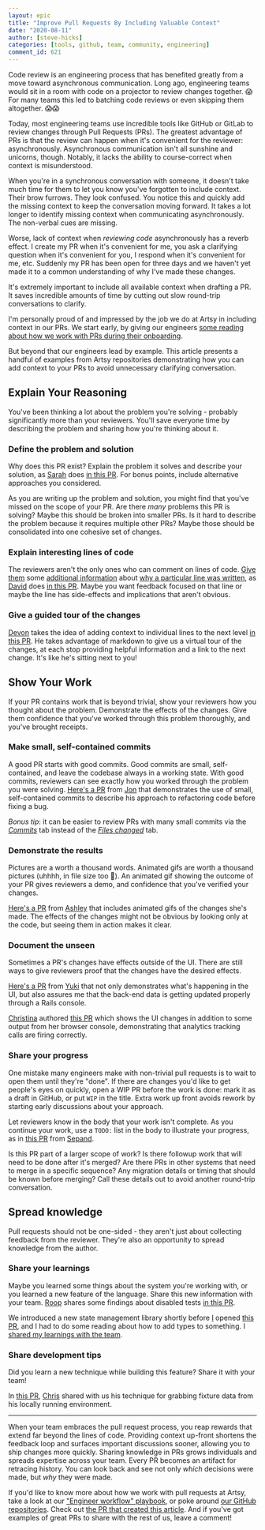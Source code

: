 ```yaml
---
layout: epic
title: "Improve Pull Requests By Including Valuable Context"
date: "2020-08-11"
author: [steve-hicks]
categories: [tools, github, team, community, engineering]
comment_id: 621
---
```


Code review is an engineering process that has benefited greatly from a move toward asynchronous communication.
Long ago, engineering teams would sit in a room with code on a projector to review changes together. 😱 For many
teams this led to batching code reviews or even skipping them altogether. 😱😱

Today, most engineering teams use incredible tools like GitHub or GitLab to review changes through Pull Requests
(PRs). The greatest advantage of PRs is that the review can happen when it's convenient for the reviewer:
asynchronously. Asynchronous communication isn't all sunshine and unicorns, though. Notably, it lacks the ability
to course-correct when context is misunderstood.

<!-- more -->

When you're in a synchronous conversation with someone, it doesn't take much time for them to let you know you've
forgotten to include context. Their brow furrows. They look confused. You notice this and quickly add the missing
context to keep the conversation moving forward. It takes a lot longer to identify missing context when
communicating asynchronously. The non-verbal cues are missing.

Worse, lack of context when _reviewing code_ asynchronously has a reverb effect. I create my PR when it's
convenient for me, you ask a clarifying question when it's convenient for you, I respond when it's convenient for
me, etc. Suddenly my PR has been open for three days and we haven't yet made it to a common understanding of why
I've made these changes.

It's extremely important to include all available context when drafting a PR. It saves incredible amounts of time
by cutting out slow round-trip conversations to clarify.

I'm personally proud of and impressed by the job we do at Artsy in including context in our PRs. We start early, by
giving our engineers
[some reading about how we work with PRs during their onboarding](https://github.com/artsy/README/blob/master/playbooks/engineer-workflow.md#pull-requests).

But beyond that our engineers lead by example. This article presents a handful of examples from Artsy repositories
demonstrating how you can add context to your PRs to avoid unnecessary clarifying conversation.

## Explain Your Reasoning

You've been thinking a lot about the problem you're solving - probably significantly more than your reviewers.
You'll save everyone time by describing the problem and sharing how you're thinking about it.

### Define the problem and solution

Why does this PR exist? Explain the problem it solves and describe your solution, as
[Sarah](https://github.com/sweir27) does [in this PR](https://github.com/artsy/force/pull/3095). For bonus points,
include alternative approaches you considered.

As you are writing up the problem and solution, you might find that you've missed on the scope of your PR. Are
there _many_ problems this PR is solving? Maybe this should be broken into smaller PRs. Is it hard to describe the
problem because it requires multiple other PRs? Maybe those should be consolidated into one cohesive set of
changes.

### Explain interesting lines of code

The reviewers aren't the only ones who can comment on lines of code.
[Give them](https://github.com/artsy/emission/pull/2085#discussion_r378228269) some
[additional information](https://github.com/artsy/emission/pull/2085#discussion_r378230196) about
[why a particular line was written](https://github.com/artsy/emission/pull/2085#discussion_r378231974), as
[David](https://github.com/ds300) does [in this PR](https://github.com/artsy/emission/pull/2085). Maybe you want
feedback focused on that line or maybe the line has side-effects and implications that aren't obvious.

### Give a guided tour of the changes

[Devon](https://github.com/dblandin) takes the idea of adding context to individual lines to the next level
[in this PR](https://github.com/artsy/reaction/pull/2774#pullrequestreview-288095754). He takes advantage of
markdown to give us a virtual tour of the changes, at each stop providing helpful information and a link to the
next change. It's like he's sitting next to you!

## Show Your Work

If your PR contains work that is beyond trivial, show your reviewers how you thought about the problem. Demonstrate
the effects of the changes. Give them confidence that you've worked through this problem thoroughly, and you've
brought receipts.

### Make small, self-contained commits

A good PR starts with good commits. Good commits are small, self-contained, and leave the codebase always in a
working state. With good commits, reviewers can see exactly how you worked through the problem you were solving.
[Here's a PR](https://github.com/artsy/convection/pull/645) from [Jon](https://github.com/jonallured) that
demonstrates the use of small, self-contained commits to describe his approach to refactoring code before fixing a
bug.

_Bonus tip_: it can be easier to review PRs with many small commits via the
[_Commits_](https://github.com/artsy/convection/pull/645/commits) tab instead of the
[_Files changed_](https://github.com/artsy/convection/pull/645/files) tab.

### Demonstrate the results

Pictures are a worth a thousand words. Animated gifs are worth a thousand pictures (uhhhh, in file size too 😬). An
animated gif showing the outcome of your PR gives reviewers a demo, and confidence that you've verified your
changes.

[Here's a PR](https://github.com/artsy/force/pull/5817) from [Ashley](https://github.com/ashleyjelks) that includes
animated gifs of the changes she's made. The effects of the changes might not be obvious by looking only at the
code, but seeing them in action makes it clear.

### Document the unseen

Sometimes a PR's changes have effects outside of the UI. There are still ways to give reviewers proof that the
changes have the desired effects.

[Here's a PR](https://github.com/artsy/eigen/pull/3206) from [Yuki](https://github.com/yuki24) that not only
demonstrates what's happening in the UI, but also assures me that the back-end data is getting updated properly
through a Rails console.

[Christina](https://github.com/xtina-starr) authored [this PR](https://github.com/artsy/reaction/pull/3441) which
shows the UI changes in addition to some output from her browser console, demonstrating that analytics tracking
calls are firing correctly.

### Share your progress

One mistake many engineers make with non-trivial pull requests is to wait to open them until they're "done". If
there are changes you'd like to get people's eyes on quickly, open a WIP PR before the work is done: mark it as a
draft in GitHub, or put `WIP` in the title. Extra work up front avoids rework by starting early discussions about
your approach.

Let reviewers know in the body that your work isn't complete. As you continue your work, use a `TODO:` list in the
body to illustrate your progress, as in [this PR](https://github.com/artsy/palette/pull/464) from
[Sepand](https://github.com/sepans).

Is this PR part of a larger scope of work? Is there followup work that will need to be done after it's merged? Are
there PRs in other systems that need to merge in a specific sequence? Any migration details or timing that should
be known before merging? Call these details out to avoid another round-trip conversation.

## Spread knowledge

Pull requests should not be one-sided - they aren't just about collecting feedback from the reviewer. They're also
an opportunity to spread knowledge from the author.

### Share your learnings

Maybe you learned some things about the system you're working with, or you learned a new feature of the language.
Share this new information with your team. [Roop](https://github.com/anandaroop) shares some findings about
disabled tests [in this PR](https://github.com/artsy/metaphysics/pull/2130).

We introduced a new state management library shortly before [I](https://github.com/pepopowitz) opened
[this PR](https://github.com/artsy/eigen/pull/3526), and I had to do some reading about how to add types to
something. I [shared my learnings with the team](https://github.com/artsy/eigen/pull/3526#discussion_r451161406).

### Share development tips

Did you learn a new technique while building this feature? Share it with your team!

In [this PR](https://github.com/artsy/reaction/pull/3279#discussion_r395461329),
[Chris](https://github.com/damassi) shared with us his technique for grabbing fixture data from his locally running
environment.

---

When your team embraces the pull request process, you reap rewards that extend far beyond the lines of code.
Providing context up-front shortens the feedback loop and surfaces important discussions sooner, allowing you to
ship changes more quickly. Sharing knowledge in PRs grows individuals and spreads expertise across your team. Every
PR becomes an artifact for retracing history. You can look back and see not only _which_ decisions were made, but
_why_ they were made.

If you'd like to know more about how we work with pull requests at Artsy, take a look at our
["Engineer workflow" playbook](https://github.com/artsy/README/blob/master/playbooks/engineer-workflow.md#pull-requests),
or poke around [our GitHub repositories](https://github.com/artsy). Check out
[the PR that created this article](https://github.com/artsy/artsy.github.io/pull/619). And if you've got examples
of great PRs to share with the rest of us, leave a comment!
